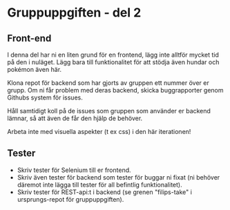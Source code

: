 # Gruppuppgiften - del 2

## Front-end

I denna del har ni en liten grund för en frontend, lägg inte alltför mycket
 tid på den i nuläget. Lägg bara till funktionalitet för att stödja även
 hundar och pokémon även här.

Klona repot för backend som har gjorts av gruppen ett nummer över er grupp. Om
 ni får problem med deras backend, skicka buggrapporter genom Githubs system
 för issues.

Håll samtidigt koll på de issues som gruppen som använder er backend lämnar,
 så att även de får den hjälp de behöver.

Arbeta inte med visuella aspekter (t ex css) i den här iterationen!

## Tester

* Skriv tester för Selenium till er frontend.
* Skriv även tester för backend som tester för buggar ni fixat (ni behöver
 däremot inte lägga till tester för all befintlig funktionalitet).
* Skriv tester för REST-api:t i backend (se grenen "filips-take" i
 ursprungs-repot för gruppuppgiften).
